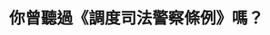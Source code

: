 ---
id: "9"
lang: zh-tw
description: 「 廢除《調度司法警察條例》，尊重警察工作之專業，共同營造我國精緻司法的願景」連署案
propose_date: 2017-05-08
meeting_date: 2017-06-02
publish: "TRUE"
selected: "FALSE"
blog_selected: "FALSE"
thumbnail: https://cm.pdis.nat.gov.tw/images/post/1JY8OaMILBZRDKHs65E1pm6N6Z5NZfOy6.jpg
title: 你曾聽過《調度司法警察條例》嗎？
introduction:
  content: 《調度司法警察條例》於1945年3月15日制定，沿用至今，實務上發生部分檢察官濫用此條例，交辦無涉刑事偵查之事項，很可能違反權力分立的原則。本次民眾提案，我們透過協作會議的討論先釐清，雖根據《刑事訴訟法》，檢察官為偵查主體、司法警察為偵查輔助機關，檢察官僅在偵辦司法案件時有權指揮調度司法警察，但執行上確有違反的情形。藉此，我們將問題回歸到司法警察對於檢警關係的互動模式的期待，討論此條例是否該被廢除，或者能夠跟《刑事訴訟法》或《法院組織法》做配套修正，而根據多方的激盪分享，法務部也會將討論成果納入修法參考，進行完整研議後一併提案函請立法院審議。
color: red
join:
  type: 提
  title: 廢除《調度司法警察條例》，尊重警察工作之專業，共同營造我國精緻司法的願景
  link: https://join.gov.tw/idea/detail/fae5f166-47a3-497c-9af6-b9817ab48e70
  image: https://cm.pdis.nat.gov.tw/images/post/1HoimfZKV2JEWvGmpOdL7YzwoHSWDASjD.jpg
layout: post
departments:
  - 法務部
tags:
  - 法規
  - 公務體制
embed:
  mind_map:
    links:
      - https://miro.com/app/live-embed/o9J_k0ABUs0=/?moveToViewport=-8563,-1920,5529,4752&embedAutoplay=true
  ministry_slide:
    links:
      - https://issuu.com/pdis.tw/docs/1060602_-_.pptx
  host_slide:
    links:
      - https://issuu.com/pdis.tw/docs/_1060531
  transcript:
    links:
      - https://sayit.pdis.nat.gov.tw/2017-06-02-%E9%96%8B%E6%94%BE%E6%94%BF%E5%BA%9C%E8%81%AF%E7%B5%A1%E4%BA%BA%E7%AC%AC%E4%B9%9D%E6%AC%A1%E5%8D%94%E4%BD%9C%E6%9C%83%E8%AD%B0
---
